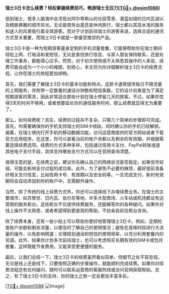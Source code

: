**瑞士3日卡怎么续费？轻松掌握续费技巧，畅游瑞士无压力[[TG💪+ @esim1088](https://t.me/s/esim1088)]**

提到瑞士，很多人脑海中会浮现出阿尔卑斯山的壮丽雪景、湛蓝如镜的日内瓦湖以及精致典雅的城市风光。无论是商务出差还是休闲旅行，瑞士都以其高水准的服务和迷人的风景吸引着全球游客。而对于计划前往瑞士的游客来说，选择合适的通讯方式至关重要，而瑞士3日卡就是一款备受推崇的产品。

瑞士3日卡是一种为短期游客量身定制的手机流量套餐，它能够帮助你在瑞士期间轻松上网、打电话和发短信，无论是查找旅行信息、与家人朋友保持联系，还是处理工作事务，都能得心应手。然而，对于初次使用或不太熟悉其操作的人来说，续费可能会成为一个小小的难题。别担心，本文将为你详细解析瑞士3日卡的续费流程，让你在瑞士的旅程更加顺畅。

首先，我们需要了解瑞士3日卡的基本功能和特点。这款卡通常提供每日不限流量的上网服务，并附带一定数量的通话分钟数和短信条数。它的设计初衷是为了满足短期游客的需求，因此非常适合那些计划在瑞士停留几天的旅客。不过，如果你觉得3天的时间不够用，或者想要延长你的通信服务时间，那么续费就显得尤为重要了。

那么，如何续费呢？其实，续费的过程并不复杂，只需几个简单的步骤即可完成。首先，你需要确保你的手机支持瑞士的SIM卡频段，同时确认你的手机已经解锁。接着，在瑞士境内打开手机的移动数据功能，访问运营商提供的官方网站或者下载官方应用程序。在这里，你可以查看当前的账户余额以及剩余的有效期，并根据需要选择续费选项。续费的方式多种多样，包括通过信用卡支付、PayPal转账或是其他电子支付手段，具体支持哪些支付方式可以在官网查询清楚。

值得注意的是，在续费之前，建议你先确认自己的网络状况是否稳定。如果信号较弱，可能会影响支付过程的成功率。此外，为了避免不必要的麻烦，最好提前准备好相关支付信息，比如信用卡号、有效期以及安全码等。一旦完成支付，新的有效期将会自动添加到你的账户中，无需额外操作。

当然，除了传统的线上续费方式外，你还可以选择线下办理续费业务。在瑞士的主要城市，如苏黎世、日内瓦、伯尔尼等地，许多大型商场、火车站或机场都设有运营商的服务柜台。这些柜台不仅提供续费服务，还能解答你的各种疑问。如果你对线上操作不太熟悉，或者希望得到更直观的帮助，不妨亲自前往柜台咨询。

除了续费本身，还有一些小贴士可以帮助你更好地管理瑞士3日卡。例如，定期检查账户余额和剩余流量，以便及时了解自己的使用情况；避免在高峰时段进行大流量的操作，以免影响网速；合理规划通话和短信的使用频率，以充分利用套餐内的资源。此外，如果你计划多次前往瑞士，也可以考虑购买长期有效的SIM卡或包月套餐，这样既能节省费用，又能享受更便捷的服务。

最后，让我们总结一下。瑞士3日卡的续费虽然看似简单，但细节之处不容忽视。无论是线上还是线下，只要按照正确的步骤操作，就能顺利完成续费。如果你对续费流程还有任何疑问，随时可以联系运营商的客服热线或访问官网获取帮助。总之，有了瑞士3日卡的支持，你的瑞士之旅一定会更加丰富多彩。

[[TG💪+ @esim1088](https://t.me/s/esim1088) ![Image](https://i.postimg.cc/4NQfJmqS/Snipaste-2025-05-13-00-14-12.png)]